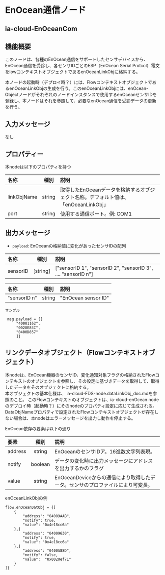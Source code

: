 # EnOcean通信ノード

## ia-cloud-EnOceanCom

## 機能概要

このノードは、各種のEnOcean通信をサポートしたセンサデバイスから、EnOcean通信を受診し、各センサIDごとのESP（EnOcean Serial Protcol）電文をlowコンテキストオブジェクトであるenOceanLinkObjに格納する。

本ノードの起動時（デプロイ時？）には、FlowコンテキストオブジェクトであるenOceanLinkObjの生成を行う。このenOceanLinkObjには、enOcean-Objectノードがそれぞれのノードインスタンスで使用するenOceanセンサIDを登録し、本ノードはそれを参照して、必要なenOcean通信を受診データの更新を行う。

## 入力メッセージ

なし

## プロパティー

本nodeは以下のプロパティを持つ

| 名称 | 種別 | 説明 |
|:----------|:-----:|:--------------------|
| linkObjName| string| 取得したEnOceanデータを格納するオブジェクト名称。デフォルト値は、「enOceanLinkObj」|
| port|string|使用する通信ポート。例: COM1|

## 出力メッセージ

* ``payload``: EnOceanの格納値に変化があったセンサIDの配列  

| 名称 | 種別 | 説明 |
|:----------|:-----:|:--------------------|
|sensorID|[string]|["sensorID 1", "sensorID 2", "sensorID 3", .... "sensorID n"]  

| 名称 | 種別 | 説明 |
|:----------|:-----:|:--------------------|
|"sensorID n"|string|"EnOcean sensor ID"|

	サンプル
```
 msg.payload = {[
	 "40001162",
	 "0028E83C",
	 "0400D857"
	 ]}
```

## リンクデータオブジェクト（Flowコンテキストオブジェクト）　　
本nodeは、EnOcean機器のセンサID、変化通知対象フラグの格納されたFlowコンテキストのオブジェクトを参照し、その設定に基づきデータを取得して、取得したデータをそのオブジェクトに格納する。  
本オブジェクトの基本仕様は、 ia-cloud-FDS-node.dataLinkObj_doc.mdを参照のこと。
このFlowコンテキストのオブジェクトは、ia-cloud-enOcean nodeのデプロイ時（起動時？）にそのnodeのプロパティ設定に応じて生成される。DataObjNameプロパティで設定されたFlowコンテキストオブジェクトが存在しない場合は、本nodeはエラーメッセージを出力し動作を停止する。  

EnOcean依存の要素は以下の通り  

| 要素 | 種別 | 説明 |
|:----------|:-----:|:--------------------|
| address | string | EnOceanのセンサIDア。16進数文字列表現。|
|notify| boolean |データの変化時に出力メッセージにアドレスを出力するかのフラグ|
|value| string |EnOceanDeviceからの通信により取得したデータ。センサのプロファイルにより可変長。|

enOceanLinkObjの例
```
flow.enOceanDatObj = {[
	{
		"address": "04009AAB",
		"notify": true,
		"value": "0x4e18cc6a"
	},{
		"address": "04009630",
		"notify": true,
		"value": "0x4e18cc6a"
	},{
		"address": "0400A88D",
		"notify": false,
		"value":  "0x0020ef71"
	}
]}
```
